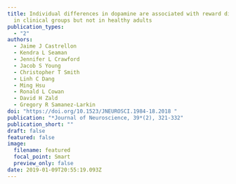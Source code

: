 ```yaml
---
title: Individual differences in dopamine are associated with reward discounting
  in clinical groups but not in healthy adults
publication_types:
  - "2"
authors:
  - Jaime J Castrellon
  - Kendra L Seaman
  - Jennifer L Crawford
  - Jacob S Young
  - Christopher T Smith
  - Linh C Dang
  - Ming Hsu
  - Ronald L Cowan
  - David H Zald
  - Gregory R Samanez-Larkin
doi: "https://doi.org/10.1523/JNEUROSCI.1984-18.2018 "
publication: "*Journal of Neuroscience, 39*(2), 321-332"
publication_short: ""
draft: false
featured: false
image:
  filename: featured
  focal_point: Smart
  preview_only: false
date: 2019-01-09T20:55:19.093Z
---
```

